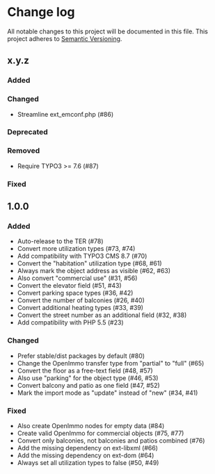 # Change log

All notable changes to this project will be documented in this file.
This project adheres to [Semantic Versioning](https://semver.org/).

## x.y.z

### Added

### Changed
- Streamline ext_emconf.php (#86)

### Deprecated

### Removed
- Require TYPO3 >= 7.6 (#87)

### Fixed

## 1.0.0

### Added
- Auto-release to the TER (#78)
- Convert more utilization types (#73, #74)
- Add compatibility with TYPO3 CMS 8.7 (#70)
- Convert the "habitation" utilization type (#68, #61)
- Always mark the object address as visible (#62, #63)
- Also convert "commercial use" (#31, #56)
- Convert the elevator field (#51, #43)
- Convert parking space types (#36, #42)
- Convert the number of balconies (#26, #40)
- Convert additional heating types (#33, #39)
- Convert the street number as an additional field (#32, #38)
- Add compatibility with PHP 5.5 (#23)

### Changed
- Prefer stable/dist packages by default (#80)
- Change the OpenImmo transfer type from "partial" to "full" (#65)
- Convert the floor as a free-text field (#48, #57)
- Also use "parking" for the object type (#46, #53)
- Convert balcony and patio as one field (#47, #52)
- Mark the import mode as "update" instead of "new" (#34, #41)

### Fixed
- Also create OpenImmo nodes for empty data (#84)
- Create valid OpenImmo for commercial objects (#75, #77)
- Convert only balconies, not balconies and patios combined (#76)
- Add the missing dependency on ext-libxml (#66)
- Add the missing dependency on ext-dom (#64)
- Always set all utilization types to false (#50, #49)
